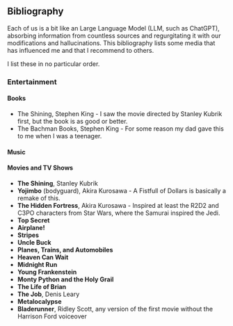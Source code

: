 ## Bibliography

Each of us is a bit like an Large Language Model (LLM, such as ChatGPT), absorbing information from countless sources and regurgitating it with our modifications and hallucinations. This bibliography lists some media that has influenced me and that I recommend to others.

I list these in no particular order.

### Entertainment

#### Books

- The Shining, Stephen King - I saw the movie directed by Stanley Kubrik first, but the book is as good or better.
- The Bachman Books, Stephen King - For some reason my dad gave this to me when I was a teenager.

#### Music

#### Movies and TV Shows

- **The Shining**, Stanley Kubrik
- **Yojimbo** (bodyguard), Akira Kurosawa - A Fistfull of Dollars is basically a remake of this.
- **The Hidden Fortress**, Akira Kurosawa - Inspired at least the R2D2 and C3PO characters from Star Wars, where the Samurai inspired the Jedi. 
- **Top Secret**
- **Airplane!**
- **Stripes**
- **Uncle Buck**
- **Planes, Trains, and Automobiles**
- **Heaven Can Wait**
- **Midnight Run**
- **Young Frankenstein**
- **Monty Python and the Holy Grail**
- **The Life of Brian**
- **The Job**, Denis Leary
- **Metalocalypse**
- **Bladerunner**, Ridley Scott, any version of the first movie without the Harrison Ford voiceover

